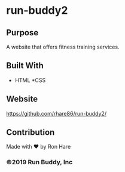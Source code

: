 # run-buddy2

## Purpose
A website that offers fitness training services.

##  Built With
* HTML
*CSS

## Website
https://github.com/rhare86/run-buddy2/

## Contribution
Made with ❤️ by Ron Hare


### ©️2019 Run Buddy, Inc 
